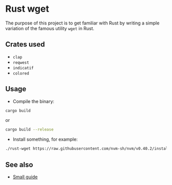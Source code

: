 # Rust wget

The purpose of this project is to get familiar with Rust by writing a simple variation of the famous utility `wget` in Rust.

## Crates used

* `clap`
* `reqwest`
* `indicatif`
* `colored`

## Usage

* Compile the binary:

```bash
cargo build
```
or
```bash
cargo build --release
```

* Install something, for example:

```bash
./rust-wget https://raw.githubusercontent.com/nvm-sh/nvm/v0.40.2/install.sh
```

## See also

* [Small guide](https://mattgathu.dev/2017/08/29/writing-cli-app-rust.html)
